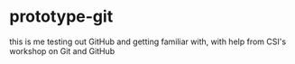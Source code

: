 # prototype-git
this is me testing out GitHub and getting familiar with, with help from CSI's workshop on Git and GitHub
